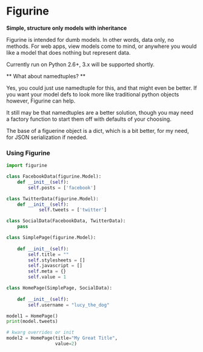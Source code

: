 # Figurine

**Simple, structure only models with inheritance**

Figurine is intended for dumb models. In other words, data only, no methods.
For web apps, view models come to mind, or anywhere you would like a model that
does nothing but represent data.

Currently run on Python 2.6+, 3.x will be supported shortly.

** What about namedtuples? **

Yes, you could just use namedtuple for this, and that might even be better.
If you want your model defs to look more like traditional python objects however,
Figurine can help.

It still may be that namedtuples are a better solution, though you may 
need a factory function to start them off with defaults of your choosing.

The base of a figuerine object is a dict, which is a bit better, for my need, for 
JSON serialization if needed.


### Using Figurine

```python
import figurine

class FacebookData(figurine.Model):
    def __init__(self):
        self.posts = ['facebook']

class TwitterData(figurine.Model):
    def __init__(self):
            self.tweets = ['twitter']

class SocialData(FacebookData, TwitterData):
    pass

class SimplePage(figurine.Model):
    
    def __init__(self):
        self.title = ""
        self.stylesheets = []
        self.javascript = []
        self.meta = {}
        self.value = 1

class HomePage(SimplePage, SocialData):
    
    def __init__(self):
        self.username = "lucy_the_dog"

model1 = HomePage()
print(model.tweets)

# kwarg overrides or init
model2 = HomePage(title="My Great Title",
                  value=2)

```